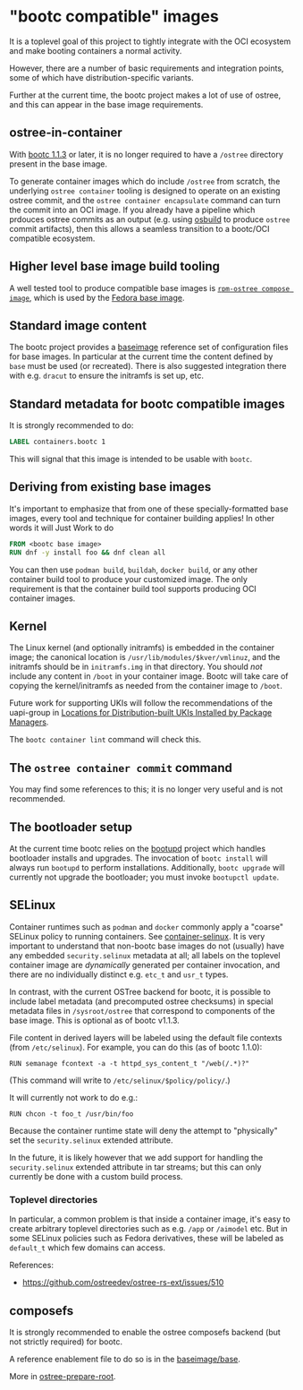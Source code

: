 # "bootc compatible" images

It is a toplevel goal of this project to tightly integrate
with the OCI ecosystem and make booting containers a normal
activity.

However, there are a number of basic requirements and integration
points, some of which have distribution-specific variants.

Further at the current time, the bootc project makes a lot
of use of ostree, and this can appear in the base image
requirements.

## ostree-in-container

With [bootc 1.1.3](https://github.com/containers/bootc/releases/tag/v1.1.3)
or later, it is no longer required to have a `/ostree` directory
present in the base image.

To generate container images which do include `/ostree` from scratch,
the underlying `ostree container` tooling is designed to operate
on an existing ostree commit, and the `ostree container encapsulate`
command can turn the commit into an OCI image. If you already
have a pipeline which prdouces ostree commits as an output
(e.g. using [osbuild](https://www.osbuild.org/guides/image-builder-on-premises/building-ostree-images.html)
 to produce `ostree` commit artifacts), then this allows a
seamless transition to a bootc/OCI compatible ecosystem.

## Higher level base image build tooling

A well tested tool to produce compatible base images is 
[`rpm-ostree compose image`](https://coreos.github.io/rpm-ostree/container/#creating-base-images),
which is used by the [Fedora base image](https://gitlab.com/fedora/bootc/base-images).

## Standard image content

The bootc project provides a [baseimage](../../baseimage) reference
set of configuration files for base images. In particular at
the current time the content defined by `base` must be used
(or recreated). There is also suggested integration there with
e.g. `dracut` to ensure the initramfs is set up, etc.

## Standard metadata for bootc compatible images

It is strongly recommended to do:

```dockerfile
LABEL containers.bootc 1
```

This will signal that this image is intended to be usable with `bootc`.

## Deriving from existing base images

It's important to emphasize that from one
of these specially-formatted base images, every
tool and technique for container building applies!
In other words it will Just Work to do

```Dockerfile
FROM <bootc base image>
RUN dnf -y install foo && dnf clean all
```

You can then use `podman build`, `buildah`, `docker build`, or any other container
build tool to produce your customized image. The only requirement is that the
container build tool supports producing OCI container images.

## Kernel

The Linux kernel (and optionally initramfs) is embedded in the container image; the canonical location
is `/usr/lib/modules/$kver/vmlinuz`, and the initramfs should be in `initramfs.img`
in that directory. You should *not* include any content in `/boot` in your container image.
Bootc will take care of copying the kernel/initramfs as needed from the container image to
`/boot`.

Future work for supporting UKIs will follow the recommendations of the uapi-group in [Locations for Distribution-built UKIs Installed by Package Managers](https://uapi-group.org/specifications/specs/unified_kernel_image/#locations-for-distribution-built-ukis-installed-by-package-managers).

The `bootc container lint` command will check this.

## The `ostree container commit` command

You may find some references to this; it is no longer very useful
and is not recommended.

## The bootloader setup

At the current time bootc relies on the [bootupd](https://github.com/coreos/bootupd/)
project which handles bootloader installs and upgrades.  The invocation of
`bootc install` will always run `bootupd` to perform installations.
Additionally, `bootc upgrade` will currently not upgrade the bootloader;
you must invoke `bootupctl update`.

## SELinux

Container runtimes such as `podman` and `docker` commonly
apply a "coarse" SELinux policy to running containers.
See [container-selinux](https://github.com/containers/container-selinux/blob/main/container_selinux.8).
It is very important to understand that non-bootc base
images do not (usually) have any embedded `security.selinux` metadata
at all; all labels on the toplevel container image
are *dynamically* generated per container invocation,
and there are no individually distinct e.g. `etc_t` and
`usr_t` types.

In contrast, with the current OSTree backend for bootc,
it is possible to include label metadata (and precomputed ostree
checksums) in special metadata files in `/sysroot/ostree` that correspond
to components of the base image. This is optional as of bootc v1.1.3.

File content in derived layers will be labeled using the default file
contexts (from `/etc/selinux`). For example, you can do this (as of
bootc 1.1.0):

```
RUN semanage fcontext -a -t httpd_sys_content_t "/web(/.*)?"
```

(This command will write to `/etc/selinux/$policy/policy/`.)

It will currently not work to do e.g.:

```
RUN chcon -t foo_t /usr/bin/foo
```

Because the container runtime state will deny the attempt to
"physically" set the `security.selinux` extended attribute.

In the future, it is likely however that we add support
for handling the `security.selinux` extended attribute in tar
streams; but this can only currently be done with a custom
build process.

### Toplevel directories

In particular, a common problem is that inside a container image,
it's easy to create arbitrary toplevel directories such as
e.g. `/app` or `/aimodel` etc.  But in some SELinux policies
such as Fedora derivatives, these will be labeled as `default_t`
which few domains can access.

References:

- <https://github.com/ostreedev/ostree-rs-ext/issues/510>

## composefs

It is strongly recommended to enable the ostree composefs
backend (but not strictly required) for bootc.

A reference enablement file to do so is in the [baseimage/base](../../baseimage/base).

More in [ostree-prepare-root](https://ostreedev.github.io/ostree/man/ostree-prepare-root.html).
